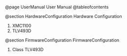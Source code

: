 @page UserManual User Manual
@tableofcontents

@section HardwareConfiguration Hardware Configuration
1. XMC1100
2. TLV493D




@section FirmwareConfiguration FirmwareConfiguration
1. Class TLV493D





